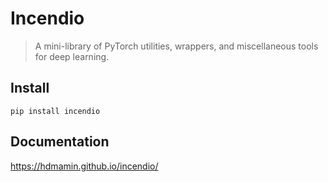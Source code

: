 <!--

#################################################
### THIS FILE WAS AUTOGENERATED! DO NOT EDIT! ###
#################################################
# file to edit: notebooks/index.ipynb
# command to build the docs after a change: nbdev_build_docs

-->

# Incendio

> A mini-library of PyTorch utilities, wrappers, and miscellaneous tools for deep learning.


## Install

`pip install incendio`

## Documentation

https://hdmamin.github.io/incendio/
